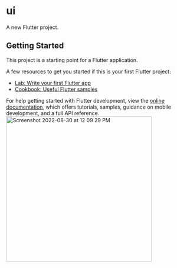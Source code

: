 # ui

A new Flutter project.

## Getting Started

This project is a starting point for a Flutter application.

A few resources to get you started if this is your first Flutter project:

- [Lab: Write your first Flutter app](https://docs.flutter.dev/get-started/codelab)
- [Cookbook: Useful Flutter samples](https://docs.flutter.dev/cookbook)

For help getting started with Flutter development, view the
[online documentation](https://docs.flutter.dev/), which offers tutorials,
samples, guidance on mobile development, and a full API reference.
<img width="394" alt="Screenshot 2022-08-30 at 12 09 29 PM" src="https://user-images.githubusercontent.com/92718077/187367393-7e0b407c-fb5e-4bbd-a489-75be2220a8fd.png">
